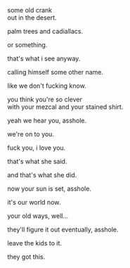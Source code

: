 some old crank  
out in the desert.

palm trees and cadiallacs.

or something.

that's what i see anyway.

calling himself some other name.

like we don't fucking know.

you think you're so clever  
with your mezcal and your stained shirt.

yeah we hear you, asshole.

we're on to you.

fuck you, i love you.

that's what she said.

and that's what she did.

now your sun is set, asshole.

it's our world now.

your old ways, well...

they'll figure it out eventually, asshole.

leave the kids to it.

they got this.
